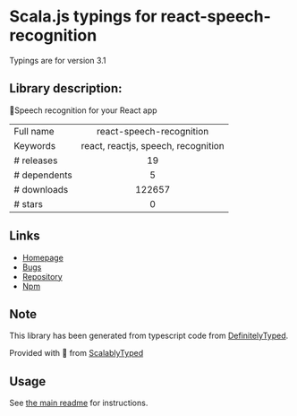 
# Scala.js typings for react-speech-recognition

Typings are for version 3.1

## Library description:
💬Speech recognition for your React app

|                    |                 |
| ------------------ | :-------------: |
| Full name          | react-speech-recognition |
| Keywords           | react, reactjs, speech, recognition |
| # releases         | 19 |
| # dependents       | 5 |
| # downloads        | 122657 |
| # stars            | 0 |

## Links
- [Homepage](https://github.com/JamesBrill/react-speech-recognition#readme)
- [Bugs](https://github.com/JamesBrill/react-speech-recognition/issues)
- [Repository](https://github.com/JamesBrill/react-speech-recognition)
- [Npm](https://www.npmjs.com/package/react-speech-recognition)
    


## Note
This library has been generated from typescript code from [DefinitelyTyped](https://definitelytyped.org).

Provided with :purple_heart: from [ScalablyTyped](https://github.com/oyvindberg/ScalablyTyped)

## Usage
See [the main readme](../../readme.md) for instructions.


